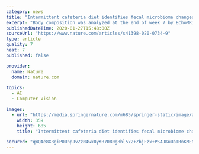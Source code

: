 ```yaml
---
category: news
title: "Intermittent cafeteria diet identifies fecal microbiome changes as a predictor of spatial recognition memory impairment in female rats"
excerpt: "Body composition was analyzed at the end of week 7 by EchoMRI-900 (EchoMRI LLC, USA). Hippocampal-dependent spatial and perirhinal-dependent object recognition memory were assessed using the novel place recognition task (NPR) at 3 and 6 weeks, and novel object recognition task (NOR) at 4 weeks. The apparatus was a square arena (60 cm ..."
publishedDateTime: 2020-01-27T15:48:00Z
sourceUrl: "https://www.nature.com/articles/s41398-020-0734-9"
type: article
quality: 7
heat: 7
published: false

provider:
  name: Nature
  domain: nature.com

topics:
  - AI
  - Computer Vision

images:
  - url: "https://media.springernature.com/m685/springer-static/image/art%3A10.1038%2Fs41398-020-0734-9/MediaObjects/41398_2020_734_Fig1_HTML.png"
    width: 359
    height: 685
    title: "Intermittent cafeteria diet identifies fecal microbiome changes as a predictor of spatial recognition memory impairment in female rats"

secured: "qWQAe8X8giP0UnpJvZzN4wx0yKR7080g8bl5x2+ZbjFzx+PSAJKuUaIRnKMENivZS5d6VPCmrrOHHMbrSLhQdxBvhiF2UKNhmcaVKicvJptX4/jMRBiuG0/TUvpNDMbxEnbcZ7OV1dTLFXdrQUg4Sf1x4F4JmDd2fn+hupNzuIFQU8oXdYwI0VMMw/5phZPHEvnaADPdM4a936qQhmKFFztCwbdXZzmZfMJ5EhhVyIr1Oa5KrANcHFR7GOdjPYLaD+lPtdHXs/CQuWQZaD10oONKK6VIK7DmI2j4xGor5Sx2Rksxi0M+bW8/iLtLI2nTeXnZHWBjnD+JGejAqPllotGuhs4Al3I5YtxEpNsaAOFB4YlerD7Upj5TPiHFHhYdk/NeWPvhVOvtiut+ww013WcMUgnraSxDFLZ2azd+c6qCxrMb3UjRw1H/rIG6SYWBk6EdrCPsXujQ95ZdtPFLeF9NX41zbyvzvlJB/ZkobKI=;Aneq0uQVwcmk1oRCw9FAXw=="
---
```


